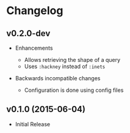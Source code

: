 # Changelog

## v0.2.0-dev

- Enhancements
  - Allows retrieving the shape of a query
  - Uses `:hackney` instead of `:inets`

- Backwards incompatible changes
  - Configuration is done using config files

## v0.1.0 (2015-06-04)

- Initial Release
